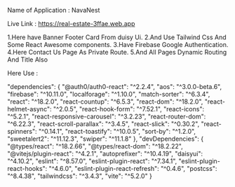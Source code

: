 Name of Application : NavaNest

Live Link : https://real-estate-3ffae.web.app


1.Here have Banner Footer Card From duisy Ui. 
2.And Use Tailwind Css And Some React Awesome components.
3.Have Firebase Google Authentication.
4.Here Contact Us Page As Private Route.
5.And All Pages Dynamic Routing And Title Also


Here Use :

 "dependencies": {
    "@auth0/auth0-react": "^2.2.4",
    "aos": "^3.0.0-beta.6",
    "firebase": "^10.11.0",
    "localforage": "^1.10.0",
    "match-sorter": "^6.3.4",
    "react": "^18.2.0",
    "react-countup": "^6.5.3",
    "react-dom": "^18.2.0",
    "react-helmet-async": "^2.0.5",
    "react-hook-form": "^7.52.1",
    "react-icons": "^5.2.1",
    "react-responsive-carousel": "^3.2.23",
    "react-router-dom": "^6.22.3",
    "react-scroll-parallax": "^3.4.5",
    "react-slick": "^0.30.2",
    "react-spinners": "^0.14.1",
    "react-toastify": "^10.0.5",
    "sort-by": "^1.2.0",
    "sweetalert2": "^11.12.3",
    "swiper": "^11.1.8"
  },
  "devDependencies": {
    "@types/react": "^18.2.66",
    "@types/react-dom": "^18.2.22",
    "@vitejs/plugin-react": "^4.2.1",
    "autoprefixer": "^10.4.19",
    "daisyui": "^4.10.2",
    "eslint": "^8.57.0",
    "eslint-plugin-react": "^7.34.1",
    "eslint-plugin-react-hooks": "^4.6.0",
    "eslint-plugin-react-refresh": "^0.4.6",
    "postcss": "^8.4.38",
    "tailwindcss": "^3.4.3",
    "vite": "^5.2.0"
  }



